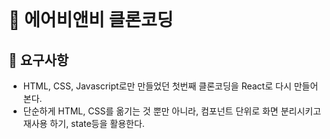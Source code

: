 <br>

# 🛫 에어비앤비 클론코딩

## 🎯 요구사항

- HTML, CSS, Javascript로만 만들었던 첫번째 클론코딩을 React로 다시 만들어본다.
- 단순하게 HTML, CSS를 옮기는 것 뿐만 아니라, 컴포넌트 단위로 화면 분리시키고 재사용 하기, state등을 활용한다.
